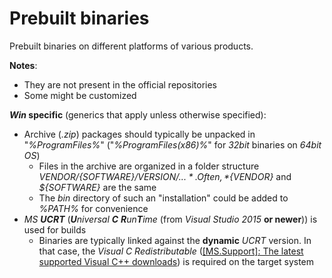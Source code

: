 Prebuilt binaries
=================

Prebuilt binaries on different platforms of various products.


**Notes**:

- They are not present in the official repositories
- Some might be customized

***Win* specific** (generics that apply unless otherwise specified):

- Archive (*.zip*) packages should typically be unpacked in "*%ProgramFiles%*" ("*%ProgramFiles(x86)%*" for *32bit* binaries on *64bit* *OS*)
    - Files in the archive are organized in a folder structure *${VENDOR}/${SOFTWARE}/${VERSION}/...*. Often, *${VENDOR}* and *${SOFTWARE}* are the same
    - The *bin* directory of such an "installation" could be added to *%PATH%* for convenience
- *MS **UCRT*** (<i><b>U</b>niversal <b>C</b> <b>R</b>un<b>T</b>ime</i> (from *Visual Studio 2015* **or newer**)) is used for builds
    - Binaries are typically linked against the **dynamic** *UCRT* version. In that case, the *Visual C Redistributable* ([[MS.Support]: The latest supported Visual C++ downloads](https://support.microsoft.com/en-us/help/2977003/the-latest-supported-visual-c-downloads)) is required on the target system

